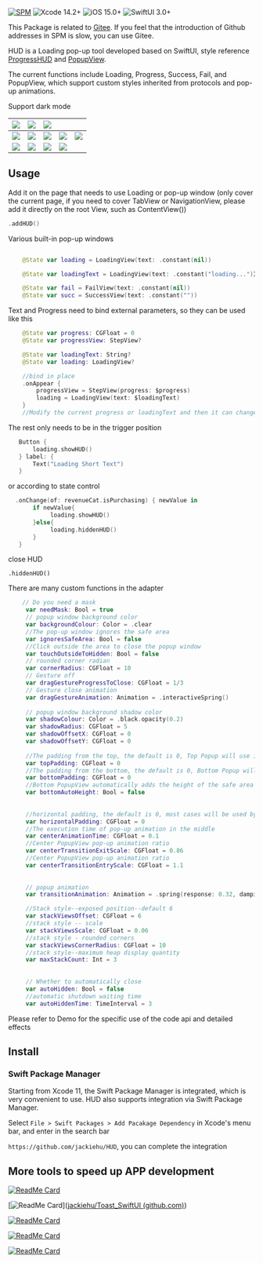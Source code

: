

[![SPM](https://img.shields.io/badge/SPM-supported-DE5C43.svg?style=flat)](https://swift.org/package-manager/)
![Xcode 14.2+](https://img.shields.io/badge/Xcode-14.2%2B-blue.svg)
![iOS 15.0+](https://img.shields.io/badge/iOS-15.0%2B-blue.svg)
![SwiftUI 3.0+](https://img.shields.io/badge/SwiftUI-3.0%2B-orange.svg)

This Package is related to [Gitee](https://gitee.com/zjinhu/HUD). If you feel that the introduction of Github addresses in SPM is slow, you can use Gitee.

HUD is a Loading pop-up tool developed based on SwiftUI, style reference [ProgressHUD](https://github.com/relatedcode/ProgressHUD) and [PopupView](https://github.com/Mijick/PopupView).

The current functions include Loading, Progress, Success, Fail, and PopupView, which support custom styles inherited from protocols and pop-up animations.

Support dark mode

| ![](Image/top.png)     | ![](Image/bottom.png)   | ![](Image/center.png)   |                         |                          |
| ---------------------- | ----------------------- | ----------------------- | ----------------------- | ------------------------ |
| ![](Image/loading.png) | ![](Image/loading2.png) | ![](Image/loading3.png) | ![](Image/progress.png) | ![](Image/progress2.png) |
| ![](Image/succ.png)    | ![](Image/succ2.png)    | ![](Image/fail.png)     | ![](Image/fail2.png)    |                          |



## Usage

Add it on the page that needs to use Loading or pop-up window (only cover the current page, if you need to cover TabView or NavigationView, please add it directly on the root View, such as ContentView())

```Swift
.addHUD()
```
Various built-in pop-up windows

```swift

    @State var loading = LoadingView(text: .constant(nil))

    @State var loadingText = LoadingView(text: .constant("loading...")）

    @State var fail = FailView(text: .constant(nil))
    @State var succ = SuccessView(text: .constant(""))

```

Text and Progress need to bind external parameters, so they can be used like this

```swift
    @State var progress: CGFloat = 0
    @State var progressView: StepView?

    @State var loadingText: String?
    @State var loading: LoadingView?

    //bind in place
    .onAppear {
        progressView = StepView(progress: $progress)
        loading = LoadingView(text: $loadingText)
    }
    //Modify the current progress or loadingText and then it can change automatically

```

The rest only needs to be in the trigger position

```swift
   Button {
       loading.showHUD()
   } label: {
       Text("Loading Short Text")
   }
```

or according to state control

```swift
  .onChange(of: revenueCat.isPurchasing) { newValue in
       if newValue{
            loading.showHUD()
       }else{
            loading.hiddenHUD()
       }
   }
```

close HUD

```
.hiddenHUD()
```

There are many custom functions in the adapter

```Swift
    // Do you need a mask
     var needMask: Bool = true
     // popup window background color
     var backgroundColour: Color = .clear
     //The pop-up window ignores the safe area
     var ignoresSafeArea: Bool = false
     //Click outside the area to close the popup window
     var touchOutsideToHidden: Bool = false
     // rounded corner radian
     var cornerRadius: CGFloat = 10
     // Gesture off
     var dragGestureProgressToClose: CGFloat = 1/3
     // Gesture close animation
     var dragGestureAnimation: Animation = .interactiveSpring()
    
     // popup window background shadow color
     var shadowColour: Color = .black.opacity(0.2)
     var shadowRadius: CGFloat = 5
     var shadowOffsetX: CGFloat = 0
     var shadowOffsetY: CGFloat = 0
    
     //The padding from the top, the default is 0, Top Popup will use it
     var topPadding: CGFloat = 0
     //The padding from the bottom, the default is 0, Bottom Popup will use it
     var bottomPadding: CGFloat = 0
     //Bottom PopupView automatically adds the height of the safe area
     var bottomAutoHeight: Bool = false
    
    
     //horizontal padding, the default is 0, most cases will be used by Center Popup
     var horizontalPadding: CGFloat = 0
     //The execution time of pop-up animation in the middle
     var centerAnimationTime: CGFloat = 0.1
     //Center PopupView pop-up animation ratio
     var centerTransitionExitScale: CGFloat = 0.86
     //Center PopupView pop-up animation ratio
     var centerTransitionEntryScale: CGFloat = 1.1
    
    
     // popup animation
     var transitionAnimation: Animation = .spring(response: 0.32, dampingFraction: 1, blendDuration: 0.32)

     //Stack style--exposed position--default 6
     var stackViewsOffset: CGFloat = 6
     //stack style -- scale
     var stackViewsScale: CGFloat = 0.06
     //stack style - rounded corners
     var stackViewsCornerRadius: CGFloat = 10
     //stack style--maximum heap display quantity
     var maxStackCount: Int = 3
    
    
     // Whether to automatically close
     var autoHidden: Bool = false
     //automatic shutdown waiting time
     var autoHiddenTime: TimeInterval = 3
```



Please refer to Demo for the specific use of the code api and detailed effects



## Install

### Swift Package Manager

Starting from Xcode 11, the Swift Package Manager is integrated, which is very convenient to use. HUD also supports integration via Swift Package Manager.

Select `File > Swift Packages > Add Pacakage Dependency` in Xcode's menu bar, and enter in the search bar

`https://github.com/jackiehu/HUD`, you can complete the integration



## More tools to speed up APP development

[![ReadMe Card](https://github-readme-stats.vercel.app/api/pin/?username=jackiehu&repo=SwiftMediator&theme=radical&locale=cn)](https://github.com/jackiehu/SwiftMediator)

[![ReadMe Card](https://github-readme-stats.vercel.app/api/pin/?username=jackiehu&repo=Toast_SwiftUI&theme=radical&locale=cn)]([jackiehu/Toast_SwiftUI (github.com)](https://github.com/jackiehu/Toast_SwiftUI))

[![ReadMe Card](https://github-readme-stats.vercel.app/api/pin/?username=jackiehu&repo=SwiftLog&theme=radical&locale=cn)](https://github.com/jackiehu/SwiftLog)

[![ReadMe Card](https://github-readme-stats.vercel.app/api/pin/?username=jackiehu&repo=SwiftMesh&theme=radical&locale=cn)](https://github.com/jackiehu/SwiftMesh)

[![ReadMe Card](https://github-readme-stats.vercel.app/api/pin/?username=jackiehu&repo=SwiftNotification&theme=radical&locale=cn)](https://github.com/jackiehu/SwiftNotification)

